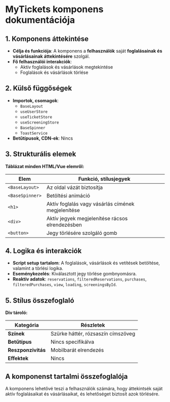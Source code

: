 # **MyTickets komponens dokumentációja**

## **1. Komponens áttekintése**
- **Célja és funkciója**: A komponens a **felhasználók** saját **foglalásainak és vásárlásainak áttekintésére** szolgál.
- **Fő felhasználói interakciók**:
  - Aktív foglalások és vásárlások megtekintése
  - Foglalások és vásárlások törlése

## **2. Külső függőségek**
- **Importok, csomagok**:
  - `BaseLayout`
  - `useUserStore`
  - `useTicketStore`
  - `useScreeningStore`
  - `BaseSpinner`
  - `ToastService`
- **Betűtípusok, CDN-ek**: Nincs

## **3. Strukturális elemek**
**Táblázat minden HTML/Vue elemről:**

| **Elem**        | **Funkció, stílusjegyek**                          |
| --------------- | -------------------------------------------------- |
| `<BaseLayout>`  | Az oldal vázát biztosítja                          |
| `<BaseSpinner>` | Betöltési animáció                                 |
| `<h1>`          | Aktív foglalás vagy vásárlás címének megjelenítése |
| `<div>`         | Aktív jegyek megjelenítése rácsos elrendezésben    |
| `<button>`      | Jegy törlésére szolgáló gomb                       |

## **4. Logika és interakciók**
- **Script setup tartalom**: A foglalások, vásárlások és vetítések betöltése, valamint a törlési logika.
- **Eseménykezelés**: Kiválasztott jegy törlése gombnyomásra.
- **Reaktív adatok**: `reservations`, `filteredReservations`, `purchases`, `filteredPurchases`, `view`, `loading`, `screeningsById`.

## **5. Stílus összefoglaló**
**Div tároló:**

| **Kategória**      | **Részletek**                                    |
| ------------------ | ------------------------------------------------ |
| **Színek**         | Szürke háttér, rózsaszín címszöveg               |
| **Betűtípus**      | Nincs specifikálva                               |
| **Reszponzivitás** | Mobilbarát elrendezés                            |
| **Effektek**       | Nincs                                            |

## **A komponenst tartalmi összefoglalója**
A komponens lehetővé teszi a felhasználók számára, hogy áttekintsék saját aktív foglalásaikat és vásárlásaikat, és lehetőséget biztosít azok törlésére.